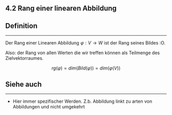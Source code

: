 ## 4.2 Rang einer linearen Abbildung

## Definition

***

Der Rang einer Linearen Abbildung $\varphi: V \rightarrow W$ ist der Rang seines Bildes :O.

Also: der Rang von allen Werten die wir treffen können als Teilmenge des Zielvektorraumes.

$$rg(\varphi)=dim(Bild(\varphi))=dim(\varphi(V))$$

## Siehe auch

***

* Hier immer spezifischer Werden. Z.b. Abbildung linkt zu arten von Abbildungen und nicht umgekehrt

<!--ID: 1709305047995-->

